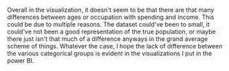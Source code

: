 Overall in the visualization, it doesn't seem to be that there are that many differences between ages or occupation with spending and income. 
This could be due to multiple reasons. The dataset could've been to small, it could've not been a good representation of the true population,
or maybe there just isn't that much of a difference anyways in the grand average scheme of things. Whatever the case, I hope the lack of difference
between the various categorical groups is evident in the visualizations I put in the power BI.
